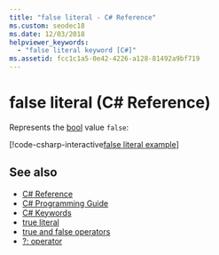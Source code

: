 ```yaml
---
title: "false literal - C# Reference"
ms.custom: seodec18
ms.date: 12/03/2018
helpviewer_keywords: 
  - "false literal keyword [C#]"
ms.assetid: fcc1c1a5-0e42-4226-a128-81492a9bf719
---
```

# false literal (C# Reference)

Represents the [bool](bool.md) value `false`:

[!code-csharp-interactive[false literal example](~/samples/snippets/csharp/keywords/TrueFalseLiteralsExamples.cs#FalseLiteral)]

## See also

- [C# Reference](../index.md)
- [C# Programming Guide](../../programming-guide/index.md)
- [C# Keywords](index.md)
- [true literal](true-literal.md)
- [true and false operators](../operators/true-false-operators.md)
- [?: operator](../operators/conditional-operator.md)
